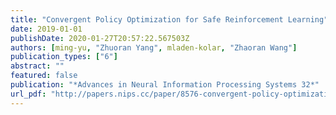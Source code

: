 ```yaml
---
title: "Convergent Policy Optimization for Safe Reinforcement Learning"
date: 2019-01-01
publishDate: 2020-01-27T20:57:22.567503Z
authors: [ming-yu, "Zhuoran Yang", mladen-kolar, "Zhaoran Wang"]
publication_types: ["6"]
abstract: ""
featured: false
publication: "*Advances in Neural Information Processing Systems 32*"
url_pdf: "http://papers.nips.cc/paper/8576-convergent-policy-optimization-for-safe-reinforcement-learning.pdf"
---
```


